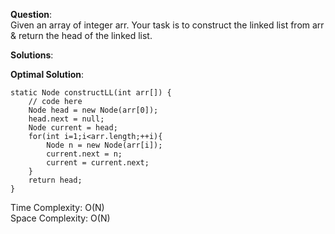**Question**:  
Given an array of integer arr. Your task is to construct the linked list from arr & return the head of the linked list.  

**Solutions**:   


**Optimal Solution**:  

    static Node constructLL(int arr[]) {
        // code here
        Node head = new Node(arr[0]);
        head.next = null;
        Node current = head;
        for(int i=1;i<arr.length;++i){
            Node n = new Node(arr[i]);
            current.next = n;
            current = current.next;
        }
        return head;
    }

Time Complexity: O(N)  
Space Complexity: O(N) 